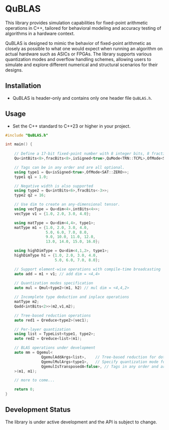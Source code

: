 # QuBLAS

This library provides simulation capabilities for fixed-point arithmetic operations in C++, tailored for behavioral modeling and accuracy testing of algorithms in a hardware context.

QuBLAS is designed to mimic the behavior of fixed-point arithmetic as closely as possible to what one would expect when running an algorithm on actual hardware such as ASICs or FPGAs. The library supports various quantization modes and overflow handling schemes, allowing users to simulate and explore different numerical and structural scenarios for their designs.


## Installation

- QuBLAS is header-only and contains only one header file `QuBLAS.h`.

## Usage

- Set the C++ standard to C++23 or higher in your project.

```cpp
#include "QuBLAS.h"

int main() {
    
    // Define a 17-bit fixed-point number with 8 integer bits, 8 fractional bits and a sign bit. 
    Qu<intBits<8>,fracBits<8>,isSigned<true>,QuMode<TRN::TCPL>,OfMode<SAT::ZERO>> a = 1.0;

    // Tags can be in any order and are all optional.
    using type1 = Qu<isSigned<true>,OfMode<SAT::ZERO>>;
    type1 q1 = 1.0;

    // Negative width is also supported
    using type2 = Qu<intBits<6>,fracBits<-3>>;
    type2 q2 = 16;

    // Use dim to create an any-dimensional tensor.
    using vecType = Qu<dim<4>,intBits<4>>;
    vecType v1 = {1.0, 2.0, 3.0, 4.0};

    using matType = Qu<dim<4,4>, type1>;
    matType m1 = {1.0, 2.0, 3.0, 4.0,
                  5.0, 6.0, 7.0, 8.0,
                  9.0, 10.0, 11.0, 12.0,
                  13.0, 14.0, 15.0, 16.0};

    using highDimType = Qu<dim<4,1,2>, type1>;
    highDimType h1 = {1.0, 2.0, 3.0, 4.0,
                      5.0, 6.0, 7.0, 8.0};

    // Support element-wise operations with compile-time broadcasting
    auto add = m1 + v1; // add dim = <4,4>
    
    // Quantization modes specification
    auto mul = Qmul<type2>(m1, h2) // mul dim = <4,4,2>

    // Incomplete type deduction and inplace operations
    matType m2;
    Qadd<intBits<2>>(m2,v1,m2);

    // Tree-based reduction operations
    auto red1 = Qreduce<type2>(vec1);

    // Per-layer quantization
    using list = TypeList<type1, type2>;
    auto red2 = Qreduce<list>(m1);

    // BLAS operations under development
    auto mm = Qgemul<
                QgemulAddArgs<list>,    // Tree-based reduction for dot product
                QgemulMulArgs<type1>,   // Specify quantization mode for multiplication
                QgemulIsTransposedA<false>, // Tags in any order and are all optional as well
    >(m1, m1);

    // more to come...

    return 0;
}
```

## Development Status

The library is under active development and the API is subject to change.
